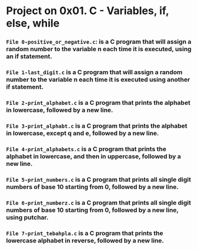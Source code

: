 # Project on 0x01. C - Variables, if, else, while


### `File 0-positive_or_negative.c`: is a C program that will assign a random number to the variable n each time it is executed, using an if statement.

### `File 1-last_digit.c` is a C program that will assign a random number to the variable n each time it is executed using another if statement.
### `File 2-print_alphabet.c` is a C program that prints the alphabet in lowercase, followed by a new line.
### `File 3-print_alphabt.c` is a C program that prints the alphabet in lowercase, except q and e, followed by a new line.
### `File 4-print_alphabets.c` is a C program that prints the alphabet in lowercase, and then in uppercase, followed by a new line.
### `File 5-print_numbers.c` is a C program that prints all single digit numbers of base 10 starting from 0, followed by a new line.
### `File 6-print_numberz.c` is a C program that prints all single digit numbers of base 10 starting from 0, followed by a new line, using putchar.
### `File 7-print_tebahpla.c` is a C program that prints the lowercase alphabet in reverse, followed by a new line.
